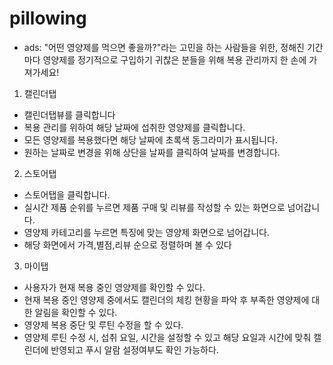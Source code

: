 # pillowing

- ads: "어떤 영양제를 먹으면 좋을까?"라는 고민을 하는 사람들을 위한, 정해진 기간마다 영양제를 정기적으로 구입하기 귀찮은 분들을 위해 복용 관리까지 한 손에 가져가세요!

1. 캘린더탭
- 캘린더탭뷰를 클릭합니다
- 복용 관리를 위하여 해당 날짜에 섭취한 영양제를 클릭합니다.
- 모든 영양제를 복용했다면 해당 날짜에 초록색 동그라미가 표시됩니다.
- 원하는 날짜로 변경을 위해 상단을 날짜를 클릭하여 날짜를 변경합니다. 
 
2. 스토어탭
- 스토어탭을 클릭합니다.
- 실시간 제품 순위를 누르면 제품 구매 및 리뷰를 작성할 수 있는 화면으로 넘어갑니다.
- 영양제 카테고리를 누르면 특징에 맞는 영양제 화면으로 넘어갑니다.
- 해당 화면에서 가격,별점,리뷰 순으로 정렬하며 볼 수 있다

3. 마이탭
- 사용자가 현재 복용 중인 영양제를 확인할 수 있다.
- 현재 복용 중인 영양제 중에서도 캘린더의 체킹 현황을 파악 후 부족한 영양제에 대한 알림을 확인할 수 있다.
- 영양제 복용 중단 및 루틴 수정을 할 수 있다.
- 영양제 루틴 수정 시, 섭취 요일, 시간을 설정할 수 있고 해당 요일과 시간에 맞춰 캘린더에 반영되고 푸시 알람 설정여부도 확인 가능하다.

